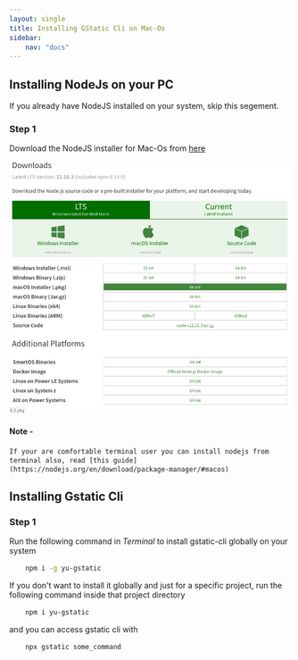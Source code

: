 ```yaml
---
layout: single
title: Installing GStatic Cli on Mac-Os
sidebar:
    nav: "docs"
---
```


## Installing NodeJs on your PC

If you already have NodeJS installed on your system, skip this segement.

### Step 1
Download the NodeJS installer for Mac-Os from [here](https://nodejs.org/en/download/)

![](/img/docs/install/macos.png)
#### Note -
    If your are comfortable terminal user you can install nodejs from terminal also, read [this guide](https://nodejs.org/en/download/package-manager/#macos)


## Installing Gstatic Cli

### Step 1
Run the following command in *Terminal* to install gstatic-cli globally on your system
```bash
    npm i -g yu-gstatic
```
If you don't want to install it globally and just for a specific project, run the following command inside that project directory
```bash
    npm i yu-gstatic
```
and you can access gstatic cli with 
```bash
    npx gstatic some_command
```

